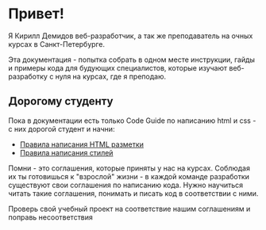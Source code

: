 # Привет!

Я Кирилл Демидов веб-разработчик, а так же преподаватель на очных курсах в Санкт-Петербурге.

Эта документация - попытка собрать в одном месте инструкции, гайды и примеры кода для будующих специалистов, которые изучают веб-разработку с нуля на курсах, где я преподаю.

## Дорогому студенту

Пока в документации есть только Code Guide по написанию html и css - с них дорогой студент и начни:

- [Правила написания HTML разметки](/code-guide/02_html)
- [Правила написания стилей](code-guide/03_css)

Помни - это соглашения, которые приняты у нас на курсах. Соблюдая их ты готовишься к "взрослой" жизни - в каждой команде разработки существуют свои соглашения по написанию кода. Нужно научиться читать такие соглашения, понимать и писать код в соответствии с ними.

Проверь свой учебный проект на соответствие нашим соглашениям и поправь несоответствия
